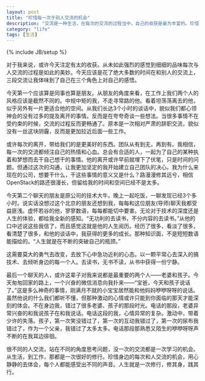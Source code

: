 ```yaml
---
layout: post
title: "珍惜每一次于别人交流的机会"
description: "交流是一种生活，在每次的交流的过程当中，自己的收获是最为丰富的。珍惜每次的交流。"
category: "life"
tags: [生活]
---
```

{% include JB/setup %}

对于我来说，或许今天注定有太的收获。从未如此强烈的感觉到细细的品味每次与人交流的过程是如此的美妙。今天应该是花了绝大多数的时间在和别人的交流上，三段交流让我体味到了自己在三个角色上对自己的感悟。

今天第一个应该算是同事也算是朋友。从朋友的角度来看，在工作上我们两个人的风格应该是截然不同的。中规中矩的我，不走寻常路的他。看着坦荡荡离去的他，似乎另外有一片更适合他的空间。从我们长达3个小时的谈话中，貌似我们都心领神会的没有过多的提及离开的事情。反而是在夸夸奇谈一些想法。当很多事情不在受约束的时候，交流的过程反而更畅通了。原本是一次相对严肃的辞职交流，貌似没有一丝这块阴霾，反而是更加拉近后面一些工作。

或许每次的离开，带给我们的是更美好的东西。团队从有到无，再到有。我相信，每一次的交流都倾注自己的热情和心血。总会有合适的人，一起为了自己的某种执着和梦想而去干自己想干的事情。他的离开或许早前就埋下了伏笔，只是时间的问题。但通过这次的沟通，让我更加坚定的我开始建立自己团队的决心。我为什么来现在的公司，想要干什么，干这些事情的意义又是什么？路漫漫修其远兮，相信OpenStack的路还很漫长，但留给我的时间和空间已经不是太多。

今天第二个聊天的朋友是原公司的技术大牛。晚上一起吃饭，一聊发现已经3个多小时。说实话没想过这个北京的朋友还想到我，每每和这位朋友(导师)聊天我都受益匪浅。虚怀若谷的他，寥寥数语，每每都能切中要害。无论对于技术的深度还是人生的体验，都给我全新的感知。“无功利的去读书，不分内容的去读书。”从他的口中述说这些我信了，而且感觉这就是他的人生阅历。经历了很多，看淡了很多，看清楚了很多，和他的谈话中，我获得的更多的成长。那种知识面，不是短短数语能描绘的。“人生就是在不断的突破自己的瓶颈。”

这需要莫大的勇气去改变，去放下心中急功近利的心态。以一颗平常心去深入的搞技术、去倾听身边的每一个人。去读书，无书不读，从书中获得一份宁静。

最后一个聊天的人，或许这辈子对我来说都是最重要的两个人——老婆和孩子。今天匆匆回家的路上，一个兴奋的微信消息向我扑来——“宝爸，今天和孩子说话了。”这是多么神奇的事情，刚满月不就的小宝宝居然能和他妈妈咿咿呀呀的说话。虽然他说的什么我们都听不懂，但那种激动的心情或许只能到你面临的那天才能深刻的体会。不在身边我，错过了很多老婆、孩子的那段时光。电话的那段，老婆异常兴奋的和我说孩子在和我说话。电话这段的我，心情异常的复杂。激动中，带着少许的失落。孩子，第一次笑没错过了，第一次的互动我错过了，第一次的尿布我错过了，作为一个父亲，我错过了太多太多。电话那段那熟悉又陌生的咿咿呀呀声不断的在我耳边徘徊。

很不同的人交流，站在不同的角度思考问题，没一次的交流都是一次学习的机会。从生活，到工作，那都是一次很好的修行。珍惜身边的每次和人交流的机会，用心静静的去体会，每个人都能感受出不同的声音。人生就是一次修行，修其身，践其行。
